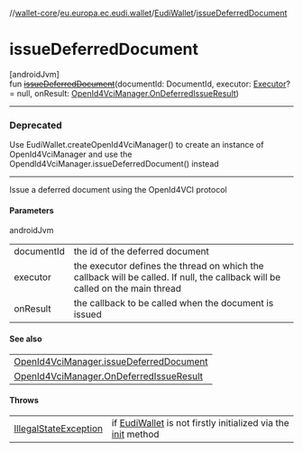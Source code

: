 //[wallet-core](../../../index.md)/[eu.europa.ec.eudi.wallet](../index.md)/[EudiWallet](index.md)/[issueDeferredDocument](issue-deferred-document.md)

# issueDeferredDocument

[androidJvm]\
fun [~~issueDeferredDocument~~](issue-deferred-document.md)(documentId: DocumentId,
executor: [Executor](https://developer.android.com/reference/kotlin/java/util/concurrent/Executor.html)? = null,
onResult: [OpenId4VciManager.OnDeferredIssueResult](../../eu.europa.ec.eudi.wallet.issue.openid4vci/-open-id4-vci-manager/-on-deferred-issue-result/index.md))

---

### Deprecated

Use EudiWallet.createOpenId4VciManager() to create an instance of OpenId4VciManager and use the
OpendId4VciManager.issueDeferredDocument() instead

---

Issue a deferred document using the OpenId4VCI protocol

#### Parameters

androidJvm

|            |                                                                                                                               |
|------------|-------------------------------------------------------------------------------------------------------------------------------|
| documentId | the id of the deferred document                                                                                               |
| executor   | the executor defines the thread on which the callback will be called. If null, the callback will be called on the main thread |
| onResult   | the callback to be called when the document is issued                                                                         |

#### See also

|                                                                                                                                                     |
|-----------------------------------------------------------------------------------------------------------------------------------------------------|
| [OpenId4VciManager.issueDeferredDocument](../../eu.europa.ec.eudi.wallet.issue.openid4vci/-open-id4-vci-manager/issue-deferred-document.md)         |
| [OpenId4VciManager.OnDeferredIssueResult](../../eu.europa.ec.eudi.wallet.issue.openid4vci/-open-id4-vci-manager/-on-deferred-issue-result/index.md) | on how to handle the result |

#### Throws

|                                                                                                                  |                                                                                     |
|------------------------------------------------------------------------------------------------------------------|-------------------------------------------------------------------------------------|
| [IllegalStateException](https://kotlinlang.org/api/latest/jvm/stdlib/kotlin/-illegal-state-exception/index.html) | if [EudiWallet](index.md) is not firstly initialized via the [init](init.md) method |

